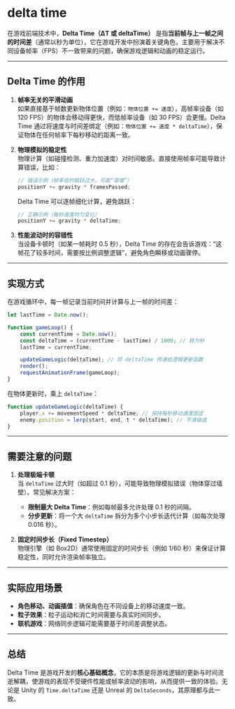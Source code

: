 # delta time

在游戏前端技术中，**Delta Time（ΔT 或 deltaTime）** 是指**当前帧与上一帧之间的时间差**（通常以秒为单位），它在游戏开发中扮演着关键角色，主要用于解决不同设备帧率（FPS）不一致带来的问题，确保游戏逻辑和动画的稳定运行。

---

## **Delta Time 的作用**

1. **帧率无关的平滑动画**  
   如果直接基于帧数更新物体位置（例如：`物体位置 += 速度`），高帧率设备（如 120 FPS）的物体会移动得更快，而低帧率设备（如 30 FPS）会更慢。Delta Time 通过将速度与时间差绑定（例如：`物体位置 += 速度 * deltaTime`），保证物体在任何帧率下每秒移动的距离一致。

2. **物理模拟的稳定性**  
   物理计算（如碰撞检测、重力加速度）对时间敏感。直接使用帧率可能导致计算错误，比如：

   ```javascript
   // 错误示例（帧率低时跳跃过大，可能“穿墙”）
   positionY += gravity * framesPassed;
   ```

   Delta Time 可以逐帧细化计算，避免跳跃：

   ```javascript
   // 正确示例（每秒速度均匀变化）
   positionY += gravity * deltaTime;
   ```

3. **性能波动时的容错性**  
   当设备卡顿时（如某一帧耗时 0.5 秒），Delta Time 的存在会告诉游戏：“这帧花了较多时间，需要按比例调整逻辑”，避免角色瞬移或动画骤停。

---

## **实现方式**

在游戏循环中，每一帧记录当前时间并计算与上一帧的时间差：

```javascript
let lastTime = Date.now();

function gameLoop() {
    const currentTime = Date.now();
    const deltaTime = (currentTime - lastTime) / 1000; // 转为秒
    lastTime = currentTime;

    updateGameLogic(deltaTime); // 将 deltaTime 传递给逻辑更新函数
    render();
    requestAnimationFrame(gameLoop);
}
```

在物体更新时，乘上 `deltaTime`：

```javascript
function updateGameLogic(deltaTime) {
    player.x += movementSpeed * deltaTime; // 保持每秒移动速度固定
    enemy.position = lerp(start, end, t * deltaTime); // 平滑插值
}
```

---

## **需要注意的问题**

1. **处理极端卡顿**  
   当 `deltaTime` 过大时（如超过 0.1 秒），可能导致物理模拟错误（物体穿过墙壁）。常见解决方案：
   - **限制最大 Delta Time**：例如每帧最多允许处理 0.1 秒的间隔。
   - **分步更新**：将一个大 `deltaTime` 拆分为多个小步长迭代计算（如每次处理 0.016 秒）。

2. **固定时间步长（Fixed Timestep）**  
   物理引擎（如 Box2D）通常使用固定的时间步长（例如 1/60 秒）来保证计算稳定性，同时允许渲染帧率独立。

---

## **实际应用场景**

- **角色移动、动画插值**：确保角色在不同设备上的移动速度一致。
- **粒子效果**：粒子运动和消亡时间需要与真实时间同步。
- **联机游戏**：网络同步逻辑可能需要基于时间差调整状态。

---

## **总结**

Delta Time 是游戏开发的**核心基础概念**，它的本质是将游戏逻辑的更新与时间流逝解耦，使游戏的表现不受硬件性能或帧率波动的影响，从而提供一致的体验。无论是 Unity 的 `Time.deltaTime` 还是 Unreal 的 `DeltaSeconds`，其原理都与此一致。
